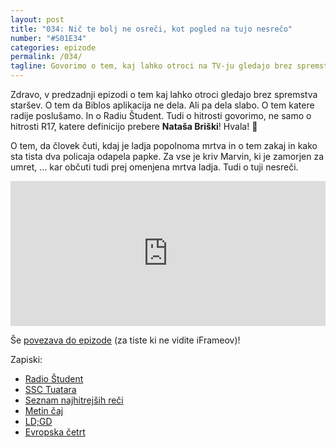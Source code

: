 ```yaml
---
layout: post
title: "034: Nič te bolj ne osreči, kot pogled na tujo nesrečo"
number: "#S01E34"
categories: epizode
permalink: /034/
tagline: Govorimo o tem, kaj lahko otroci na TV-ju gledajo brez spremsta staršev. Katere radije poslušamo in o RŠ-u. In o hitrosti. In o tem kako spoznati mrtvo vesoljsko ladjo. Citat prebere Nataša Briški.
---
```


Zdravo, v predzadnji epizodi o tem kaj lahko otroci gledajo brez spremstva staršev. O tem da Biblos aplikacija ne dela. Ali pa dela slabo. O tem katere radije poslušamo. In o Radiu Študent. Tudi o hitrosti govorimo, ne samo o hitrosti R17, katere definicijo prebere **Nataša Briški**! Hvala! 🙏 

O tem, da človek čuti, kdaj je ladja popolnoma mrtva in o tem zakaj in kako sta tista dva policaja odapela papke. Za vse je kriv Marvin, ki je zamorjen za umret, ... kar občuti tudi prej omenjena mrtva ladja. Tudi o tuji nesreči. 

<iframe src="https://open.spotify.com/embed-podcast/episode/2zkdQSGvi8k2Q1fkoqigPN" width="100%" height="232" frameborder="0" allowtransparency="true" allow="encrypted-media"></iframe>

Še [povezava do epizode](http://apple.co/38VpSrI) (za tiste ki ne vidite iFrameov)!

Zapiski:
- [Radio Študent](https://koalicija.radiostudent.si/)
- [SSC Tuatara](https://en.wikipedia.org/wiki/SSC_Tuatara)
- [Seznam najhitrejših reči](https://en.wikipedia.org/wiki/List_of_vehicle_speed_records)
- [Metin čaj](https://podcasts.apple.com/si/podcast/metin-%C4%8Daj/id730083653)
- [LD;GD](https://podcasts.apple.com/si/podcast/ld-gd/id1458208652)
- [Evropska četrt](https://podcasts.apple.com/si/podcast/evropska-%C4%8Detrt/id1286259337)